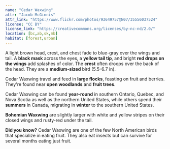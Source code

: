 ```yaml
---
name: "Cedar Waxwing"
attr: "Jacob McGinnis"
attr_link: "https://www.flickr.com/photos/93649757@N07/35556037524"
license: "CC BY"
license_link: "https://creativecommons.org/licenses/by-nc-nd/2.0/"
location: [bc,ab,sk,mb]
habitat: [forest,urban]
---
```

A light brown head, crest, and chest fade to blue-gray over the wings and tail. A **black mask** across the eyes, a **yellow tail tip**, and bright **red drops on the wings** add splashes of color. The **crest** often droops over the back of the head. They are a **medium-sized** bird (5.5-6.7 in).

Cedar Waxwing travel and feed in **large flocks**, feasting on fruit and berries. They're found near **open woodlands** and **fruit trees**.

Cedar Waxwing can be found **year-round** in southern Ontario, Quebec, and Nova Scotia as well as the northern United States, while others spend their **summers** in Canada, migrating in **winter** to the southern United States.

**Bohemian Waxwing** are slightly larger with white and yellow stripes on their closed wings and rusty-red under the tail.

**Did you know?** Cedar Waxwing are one of the few North American birds that specialize in eating fruit. They also eat insects but can survive for several months eating just fruit.
